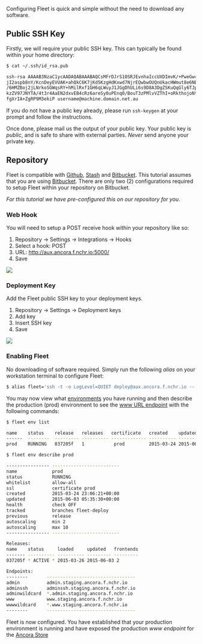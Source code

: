 Configuring Fleet is quick and simple without the need to download any software.

## Public SSH Key

Firstly, we will require your public SSH key.  This can typically be found
within your home directory:

```bash
$ cat ~/.ssh/id_rsa.pub

ssh-rsa AAAAB3NzaC1ycAADAQABAAABAQCsMFrDJrS1OSRJEvnhaIccUXDImvK/+PweGw44nXGCF/Fa02bjNWNP
jI2aspb8nY/KcnDeyEVUAK+ahQkC6K7jKd5KzgHdKxwd7NjrEQwbwOUQnUkacHWmut8e6NELlylvO9qij9DHyp2J
/6HMZBoj2jLNrkoSGWqsRY+hMilRxf1GH6qLWuyJ1JGgDhULi6s9D8A3DgZSKuQqGly6TJpasdB1Oer/pMqGKv7H
kzZV97JNYTA/4t3r4AaEN2dxvEB4cRz6areSy0uPEnq0/BouT3zPMlvVZThI+oRkthojoNtvvxAg65HoveE5JCXL
fgXrIA+ZgRP9M3ekiP username@machine.domain.net.au

```

If you do not have a public key already, please run `ssh-keygen` at your prompt
and follow the instructions.

Once done, please mail us the output of your public key.  Your public key is
*public*, and is safe to share with external parties.  _Never_ send anyone your
private key.

## Repository

Fleet is compatible with [Github](https://github.com/),
[Stash](https://www.atlassian.com/software/stash) and
[Bitbucket](https://bitbucket.org).  This tutorial assumes that you are using
[Bitbucket](https://bitbucket.org/). There are only two (2) configurations
required to setup Fleet within your repository on Bitbucket.

*For this tutorial we have pre-configured this on our repository for you*.

### Web Hook

You will need to setup a POST receive hook within your repository like so:

 1. Repository -> Settings -> Integrations -> Hooks
 1. Select a hook: POST
 1. URL: http://aux.ancora.f.nchr.io:5000/
 1. Save

![](/tutorial/bitbucket-webhook.png)


### Deployment Key

Add the Fleet public SSH key to your deployment keys.

1. Repository -> Settings -> Deployment keys
2. Add key
3. Insert SSH key
4. Save

![](/tutorial/bitbucket-deployment-key.png)


### Enabling Fleet

No downloading of software required.  Simply run the following *alias* on your
workstation terminal to configure Fleet:

```bash
$ alias fleet='ssh -t -o LogLevel=QUIET deploy@aux.ancora.f.nchr.io --'
```

You may now view what [environments](/how-to/manage-environments/) you have
running and then describe the production (prod) environment to see the [www URL
endpoint](http://www.prod.ancora.f.nchr.io) with the following commands:

```bash
$ fleet env list

name    status    release   releases   certificate   created    updated
------  --------  --------- ---------- ------------- ---------- -------------------------
prod    RUNNING   037205f   1           prod         2015-03-24 2015-06-03

$ fleet env describe prod

---------------- -------------------------
name             prod
status           RUNNING
whitelist        allow-all
ssl              certificate prod
created          2015-03-24 23:06:21+00:00
updated          2015-06-03 05:35:30+00:00
health           check OFF
tracked          branches fleet-deploy
previous         release
autoscaling      min 2
autoscaling      max 10
---------------- -------------------------

Releases:
name    status     loaded     updated   frontends
------- ---------- ---------- --------- ---------
037205f * ACTIVE * 2015-03-26 2015-06-03 2

Endpoints:
--------       ---------------------------------
admin          admin.staging.ancora.f.nchr.io
adminssh       adminssh.staging.ancora.f.nchr.io
adminwildcard  *.admin.staging.ancora.f.nchr.io
www            www.staging.ancora.f.nchr.io
wwwwildcard    *.www.staging.ancora.f.nchr.io
--------       ---------------------------------
```

Fleet is now configured.  You have established that your production environment
is running and have exposed the production *www endpoint* for the [Ancora
Store](http://www.prod.ancora.f.nchr.io)
